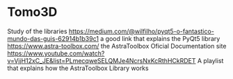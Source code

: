 # Tomo3D


Study of the libraries
https://medium.com/@wilfilho/pyqt5-o-fantastico-mundo-das-guis-62914b1b39c1 a good link that explains the PyQt5 library
https://www.astra-toolbox.com/ the AstraToolbox Oficial Documentation site
https://www.youtube.com/watch?v=VjjH12xC_JE&list=PLmecqweSELQMJe4NcrsNxKcRthHCkRDET A playlist that explains how the AstraToolbox Library works


